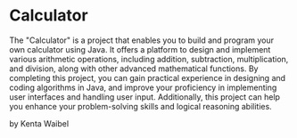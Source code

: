 # Calculator

The "Calculator" is a project that enables you to build and program your own calculator using Java. 
It offers a platform to design and implement various arithmetic operations, including addition, subtraction, multiplication, and division, along with other advanced mathematical functions. 
By completing this project, you can gain practical experience in designing and coding algorithms in Java, and improve your proficiency in implementing user interfaces and handling user input. 
Additionally, this project can help you enhance your problem-solving skills and logical reasoning abilities.

by Kenta Waibel
